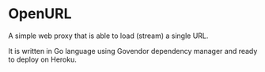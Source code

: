 # OpenURL
A simple web proxy that is able to load (stream) a single URL.

It is written in Go language using Govendor dependency manager and ready to deploy on Heroku.